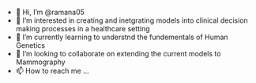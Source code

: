 - 👋 Hi, I’m @ramana05
- 👀 I’m interested in creating and inetgrating models into clinical decision making processes in a healthcare setting
- 🌱 I’m currently learning to understnd the fundementals of Human Genetics
- 💞️ I’m looking to collaborate on extending the current models to Mammography
- 📫 How to reach me ...

<!---
ramana05/ramana05 is a ✨ special ✨ repository because its `README.md` (this file) appears on your GitHub profile.
You can click the Preview link to take a look at your changes.
--->
